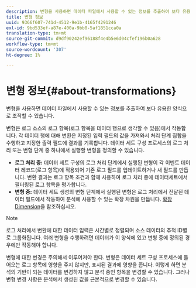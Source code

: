 ```yaml
---
description: 변형을 사용하면 데이터 파일에서 사용할 수 있는 정보를 추출하여 보다 유용한 양식으로 조작할 수 있습니다.
title: 변형 정보
uuid: 9366f607-741d-4512-9e1b-4165f4291246
exl-id: 9bd533ef-a87e-400a-9bb0-5af1851cca0a
translation-type: tm+mt
source-git-commit: d9df90242ef96188f4e4b5e6d04cfef196b0a628
workflow-type: tm+mt
source-wordcount: '307'
ht-degree: 1%

---
```


# 변형 정보{#about-transformations}

변형을 사용하면 데이터 파일에서 사용할 수 있는 정보를 추출하여 보다 유용한 양식으로 조작할 수 있습니다.

변형은 로그 소스의 로그 항목(로그 항목을 데이터 행으로 생각할 수 있음)에서 작동합니다. 각 데이터 행에 대해 변환은 지정된 입력 필드의 값을 가져와서 처리 단계 집합을 수행하고 지정한 출력 필드에 결과를 기록합니다. 데이터 세트 구성 프로세스의 로그 처리 또는 변형 단계 중 하나에서 실행할 변형을 정의할 수 있습니다.

* **로그 처리 중:** 데이터 세트 구성의 로그 처리 단계에서 실행된 변형이 각 이벤트 데이터 레코드(로그 항목)에 적용되어 기존 로그 필드를 업데이트하거나 새 필드를 만듭니다. 변환 결과는 로그 항목 조건과 함께 사용하여 로그 처리 중에 데이터세트에서 필터링된 로그 항목을 평가합니다.
* **변형 중:** 데이터 세트 생성의 변형 단계에서 실행된 변형은 로그 처리에서 전달된 데이터 필드에서 작동하여 분석에 사용할 수 있는 확장 차원을 만듭니다. [확장 Dimension](../../../home/c-dataset-const-proc/c-ex-dim/c-abt-ex-dim.md)을 참조하십시오.

>[!NOTE]
>
>로그 처리에서 변환에 대한 데이터 입력은 시간별로 정렬되며 소스 데이터의 추적 ID별로 그룹화됩니다. 여러 변형을 수행하려면 데이터가 이 양식에 있고 변형 중에 정의된 경우에만 작동해야 합니다.

변형에 대한 변경은 주의해서 이루어져야 한다. 변형은 데이터 세트 구성 프로세스에 들어오는 로그 항목에 영향을 주지 않지만, 표시된 결과에 영향을 줍니다. 이렇게 하면 분석의 기반이 되는 데이터를 변경하지 않고 분석 중인 항목을 변경할 수 있습니다. 그러나 변형 변경 사항은 분석에서 생성된 값을 근본적으로 변경할 수 있습니다.
